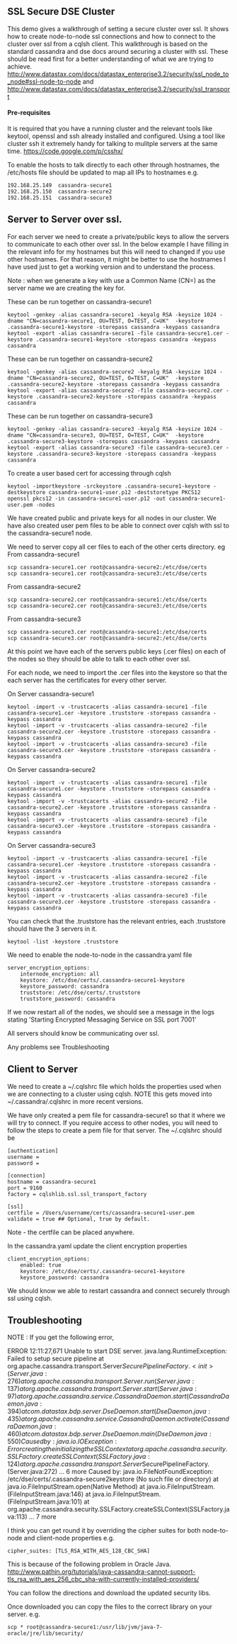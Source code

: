 ## SSL Secure DSE Cluster 

This demo gives a walkthrough of setting a secure cluster over ssl. It shows how to create node-to-node ssl connections and how to connect to the cluster over ssl from a cqlsh client. This walkthrough is based on the standard cassandra and dse docs around securing a cluster with ssl. These should be read first for a better understanding of what we are trying to achieve.
http://www.datastax.com/docs/datastax_enterprise3.2/security/ssl_node_to_node#ssl-node-to-node
and
http://www.datastax.com/docs/datastax_enterprise3.2/security/ssl_transport



#### Pre-requisites
It is required that you have a running cluster and the relevant tools like keytool, openssl and ssh already installed and configured. Using a tool like cluster ssh it extremely handy for talking to mulitple servers at the same time. https://code.google.com/p/csshx/

To enable the hosts to talk directly to each other through hostnames, the /etc/hosts file should be updated to map all IPs to hostnames e.g.  

    192.168.25.149	cassandra-secure1
    192.168.25.150	cassandra-secure2
    192.168.25.151	cassandra-secure3

## Server to Server over ssl.

For each server we need to create a private/public keys to allow the servers to communicate to each other over ssl. In the below example I have filling in the relevant info for my hostnames but this will need to changed if you use other hostnames. For that reason, it might be better to use the hostnames I have used just to get a working version and to understand the process. 

Note : when we generate a key with use a Common Name (CN=) as the server name we are creating the key for. 

These can be run together on cassandra-secure1

    keytool -genkey -alias cassandra-secure1 -keyalg RSA -keysize 1024 -dname "CN=cassandra-secure1, OU=TEST, O=TEST, C=UK"  -keystore .cassandra-secure1-keystore -storepass cassandra -keypass cassandra
    keytool -export -alias cassandra-secure1 -file cassandra-secure1.cer -keystore .cassandra-secure1-keystore -storepass cassandra -keypass cassandra

These can be run together on cassandra-secure2

    keytool -genkey -alias cassandra-secure2 -keyalg RSA -keysize 1024 -dname "CN=cassandra-secure2, OU=TEST, O=TEST, C=UK"  -keystore .cassandra-secure2-keystore -storepass cassandra -keypass cassandra
    keytool -export -alias cassandra-secure2 -file cassandra-secure2.cer -keystore .cassandra-secure2-keystore -storepass cassandra -keypass cassandra

These can be run together on cassandra-secure3

    keytool -genkey -alias cassandra-secure3 -keyalg RSA -keysize 1024 -dname "CN=cassandra-secure3, OU=TEST, O=TEST, C=UK"  -keystore .cassandra-secure3-keystore -storepass cassandra -keypass cassandra
    keytool -export -alias cassandra-secure3 -file cassandra-secure3.cer -keystore .cassandra-secure3-keystore -storepass cassandra -keypass cassandra


To create a user based cert for accessing through cqlsh

    keytool -importkeystore -srckeystore .cassandra-secure1-keystore -destkeystore cassandra-secure1-user.p12 -deststoretype PKCS12
    openssl pkcs12 -in cassandra-secure1-user.p12 -out cassandra-secure1-user.pem -nodes 


We have created public and private keys for all nodes in our cluster. We have also created user pem files to be able to connect over cqlsh with ssl to the cassandra-secure1 node.

We need to server copy all cer files to each of the other certs directory.
eg
From cassandra-secure1

    scp cassandra-secure1.cer root@cassandra-secure2:/etc/dse/certs
    scp cassandra-secure1.cer root@cassandra-secure3:/etc/dse/certs

From cassandra-secure2

    scp cassandra-secure2.cer root@cassandra-secure1:/etc/dse/certs
    scp cassandra-secure2.cer root@cassandra-secure3:/etc/dse/certs

From cassandra-secure3

    scp cassandra-secure3.cer root@cassandra-secure1:/etc/dse/certs
    scp cassandra-secure3.cer root@cassandra-secure2:/etc/dse/certs

At this point we have each of the servers public keys (.cer files) on each of the nodes so they should be able to talk to each other over ssl.

For each node, we need to import the .cer files into the keystore so that the each server has the certificates for every other server.

On Server cassandra-secure1

    keytool -import -v -trustcacerts -alias cassandra-secure1 -file cassandra-secure1.cer -keystore .truststore -storepass cassandra -keypass cassandra
    keytool -import -v -trustcacerts -alias cassandra-secure2 -file cassandra-secure2.cer -keystore .truststore -storepass cassandra -keypass cassandra
    keytool -import -v -trustcacerts -alias cassandra-secure3 -file cassandra-secure3.cer -keystore .truststore -storepass cassandra -keypass cassandra

On Server cassandra-secure2

    keytool -import -v -trustcacerts -alias cassandra-secure1 -file cassandra-secure1.cer -keystore .truststore -storepass cassandra -keypass cassandra
    keytool -import -v -trustcacerts -alias cassandra-secure2 -file cassandra-secure2.cer -keystore .truststore -storepass cassandra -keypass cassandra
    keytool -import -v -trustcacerts -alias cassandra-secure3 -file cassandra-secure3.cer -keystore .truststore -storepass cassandra -keypass cassandra

On Server cassandra-secure3

    keytool -import -v -trustcacerts -alias cassandra-secure1 -file cassandra-secure1.cer -keystore .truststore -storepass cassandra -keypass cassandra
    keytool -import -v -trustcacerts -alias cassandra-secure2 -file cassandra-secure2.cer -keystore .truststore -storepass cassandra -keypass cassandra
    keytool -import -v -trustcacerts -alias cassandra-secure3 -file cassandra-secure3.cer -keystore .truststore -storepass cassandra -keypass cassandra


You can check that the .truststore has the relevant entries, each .truststore should have the 3 servers in it. 

    keytool -list -keystore .truststore 

We need to enable the node-to-node in the cassandra.yaml file

    server_encryption_options:  
        internode_encryption: all
        keystore: /etc/dse/certs/.cassandra-secure1-keystore
        keystore_password: cassandra
        truststore: /etc/dse/certs/.truststore
        truststore_password: cassandra
        
If we now restart all of the nodes, we should see a message in the logs stating
'Starting Encrypted Messaging Service on SSL port 7001'        

All servers should know be communicating over ssl.

Any problems see Troubleshooting

## Client to Server

We need to create a  ~/.cqlshrc file which holds the properties used when we are connecting to a cluster using cqlsh. NOTE this gets moved into ~/.cassandra/.cqlshrc in more recent versions. 

We have only created a pem file for cassandra-secure1 so that it where we will try to connect. If you require access to other nodes, you will need to follow the steps to create a pem file for that server. The ~/.cqlshrc should be 
  
    [authentication]
    username = 
    password = 

    [connection]
    hostname = cassandra-secure1
    port = 9160
    factory = cqlshlib.ssl.ssl_transport_factory

    [ssl]
    certfile = /Users/username/certs/cassandra-secure1-user.pem
    validate = true ## Optional, true by default.

Note - the certfile can be placed anywhere.

In the cassandra.yaml update the client encryption properties 

    client_encryption_options:
        enabled: true
        keystore: /etc/dse/certs/.cassandra-secure1-keystore
        keystore_password: cassandra

We should know we able to restart cassandra and connect securely through ssl using cqlsh. 

## Troubleshooting
NOTE : 
If you get the following error, 

ERROR 12:11:27,671 Unable to start DSE server.
java.lang.RuntimeException: Failed to setup secure pipeline
	at org.apache.cassandra.transport.Server$SecurePipelineFactory.<init>(Server.java:276)
	at org.apache.cassandra.transport.Server.run(Server.java:137)
	at org.apache.cassandra.transport.Server.start(Server.java:97)
	at org.apache.cassandra.service.CassandraDaemon.start(CassandraDaemon.java:394)
	at com.datastax.bdp.server.DseDaemon.start(DseDaemon.java:435)
	at org.apache.cassandra.service.CassandraDaemon.activate(CassandraDaemon.java:460)
	at com.datastax.bdp.server.DseDaemon.main(DseDaemon.java:550)
Caused by: java.io.IOException: Error creating the initializing the SSL Context
	at org.apache.cassandra.security.SSLFactory.createSSLContext(SSLFactory.java:124)
	at org.apache.cassandra.transport.Server$SecurePipelineFactory.<init>(Server.java:272)
	... 6 more
Caused by: java.io.FileNotFoundException: /etc/dse/certs/.cassandra-secure2keystore (No such file or directory)
	at java.io.FileInputStream.open(Native Method)
	at java.io.FileInputStream.<init>(FileInputStream.java:146)
	at java.io.FileInputStream.<init>(FileInputStream.java:101)
	at org.apache.cassandra.security.SSLFactory.createSSLContext(SSLFactory.java:113)
	... 7 more


I think you can get round it by overriding the cipher suites for both node-to-node and client-node properties
e.g.

    cipher_suites: [TLS_RSA_WITH_AES_128_CBC_SHA]

    
This is because of the following problem in Oracle Java.
http://www.pathin.org/tutorials/java-cassandra-cannot-support-tls_rsa_with_aes_256_cbc_sha-with-currently-installed-providers/

You can follow the directions and download the updated security libs.

Once downloaded you can copy the files to the correct library on your server. 
e.g.

    scp * root@cassandra-secure1:/usr/lib/jvm/java-7-oracle/jre/lib/security/



